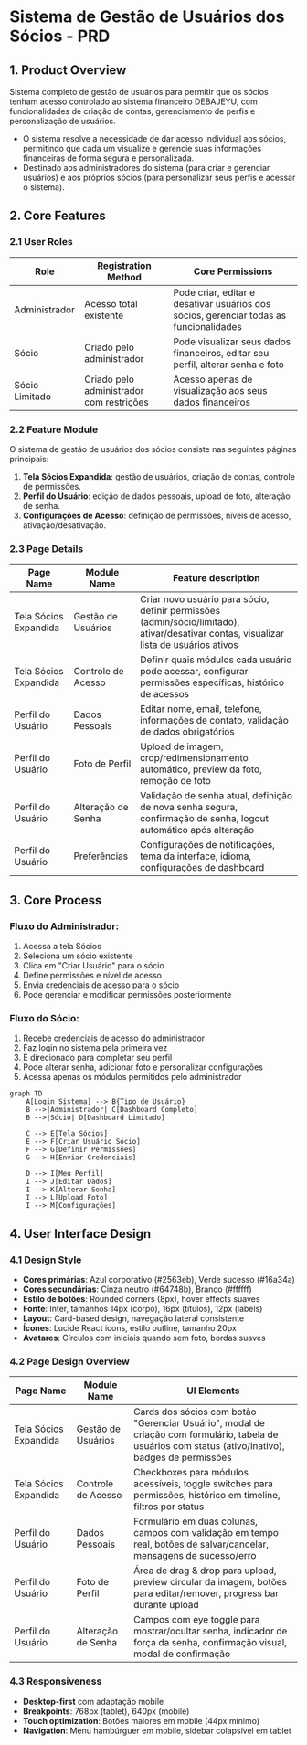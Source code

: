 # Sistema de Gestão de Usuários dos Sócios - PRD

## 1. Product Overview
Sistema completo de gestão de usuários para permitir que os sócios tenham acesso controlado ao sistema financeiro DEBAJEYU, com funcionalidades de criação de contas, gerenciamento de perfis e personalização de usuários.

- O sistema resolve a necessidade de dar acesso individual aos sócios, permitindo que cada um visualize e gerencie suas informações financeiras de forma segura e personalizada.
- Destinado aos administradores do sistema (para criar e gerenciar usuários) e aos próprios sócios (para personalizar seus perfis e acessar o sistema).

## 2. Core Features

### 2.1 User Roles

| Role | Registration Method | Core Permissions |
|------|---------------------|------------------|
| Administrador | Acesso total existente | Pode criar, editar e desativar usuários dos sócios, gerenciar todas as funcionalidades |
| Sócio | Criado pelo administrador | Pode visualizar seus dados financeiros, editar seu perfil, alterar senha e foto |
| Sócio Limitado | Criado pelo administrador com restrições | Acesso apenas de visualização aos seus dados financeiros |

### 2.2 Feature Module

O sistema de gestão de usuários dos sócios consiste nas seguintes páginas principais:

1. **Tela Sócios Expandida**: gestão de usuários, criação de contas, controle de permissões.
2. **Perfil do Usuário**: edição de dados pessoais, upload de foto, alteração de senha.
3. **Configurações de Acesso**: definição de permissões, níveis de acesso, ativação/desativação.

### 2.3 Page Details

| Page Name | Module Name | Feature description |
|-----------|-------------|---------------------|
| Tela Sócios Expandida | Gestão de Usuários | Criar novo usuário para sócio, definir permissões (admin/sócio/limitado), ativar/desativar contas, visualizar lista de usuários ativos |
| Tela Sócios Expandida | Controle de Acesso | Definir quais módulos cada usuário pode acessar, configurar permissões específicas, histórico de acessos |
| Perfil do Usuário | Dados Pessoais | Editar nome, email, telefone, informações de contato, validação de dados obrigatórios |
| Perfil do Usuário | Foto de Perfil | Upload de imagem, crop/redimensionamento automático, preview da foto, remoção de foto |
| Perfil do Usuário | Alteração de Senha | Validação de senha atual, definição de nova senha segura, confirmação de senha, logout automático após alteração |
| Perfil do Usuário | Preferências | Configurações de notificações, tema da interface, idioma, configurações de dashboard |

## 3. Core Process

### Fluxo do Administrador:
1. Acessa a tela Sócios
2. Seleciona um sócio existente
3. Clica em "Criar Usuário" para o sócio
4. Define permissões e nível de acesso
5. Envia credenciais de acesso para o sócio
6. Pode gerenciar e modificar permissões posteriormente

### Fluxo do Sócio:
1. Recebe credenciais de acesso do administrador
2. Faz login no sistema pela primeira vez
3. É direcionado para completar seu perfil
4. Pode alterar senha, adicionar foto e personalizar configurações
5. Acessa apenas os módulos permitidos pelo administrador

```mermaid
graph TD
    A[Login Sistema] --> B{Tipo de Usuário}
    B -->|Administrador| C[Dashboard Completo]
    B -->|Sócio| D[Dashboard Limitado]
    
    C --> E[Tela Sócios]
    E --> F[Criar Usuário Sócio]
    F --> G[Definir Permissões]
    G --> H[Enviar Credenciais]
    
    D --> I[Meu Perfil]
    I --> J[Editar Dados]
    I --> K[Alterar Senha]
    I --> L[Upload Foto]
    I --> M[Configurações]
```

## 4. User Interface Design

### 4.1 Design Style
- **Cores primárias**: Azul corporativo (#2563eb), Verde sucesso (#16a34a)
- **Cores secundárias**: Cinza neutro (#64748b), Branco (#ffffff)
- **Estilo de botões**: Rounded corners (8px), hover effects suaves
- **Fonte**: Inter, tamanhos 14px (corpo), 16px (títulos), 12px (labels)
- **Layout**: Card-based design, navegação lateral consistente
- **Ícones**: Lucide React icons, estilo outline, tamanho 20px
- **Avatares**: Círculos com iniciais quando sem foto, bordas suaves

### 4.2 Page Design Overview

| Page Name | Module Name | UI Elements |
|-----------|-------------|-------------|
| Tela Sócios Expandida | Gestão de Usuários | Cards dos sócios com botão "Gerenciar Usuário", modal de criação com formulário, tabela de usuários com status (ativo/inativo), badges de permissões |
| Tela Sócios Expandida | Controle de Acesso | Checkboxes para módulos acessíveis, toggle switches para permissões, histórico em timeline, filtros por status |
| Perfil do Usuário | Dados Pessoais | Formulário em duas colunas, campos com validação em tempo real, botões de salvar/cancelar, mensagens de sucesso/erro |
| Perfil do Usuário | Foto de Perfil | Área de drag & drop para upload, preview circular da imagem, botões para editar/remover, progress bar durante upload |
| Perfil do Usuário | Alteração de Senha | Campos com eye toggle para mostrar/ocultar senha, indicador de força da senha, confirmação visual, modal de confirmação |

### 4.3 Responsiveness
- **Desktop-first** com adaptação mobile
- **Breakpoints**: 768px (tablet), 640px (mobile)
- **Touch optimization**: Botões maiores em mobile (44px mínimo)
- **Navigation**: Menu hambúrguer em mobile, sidebar colapsível em tablet